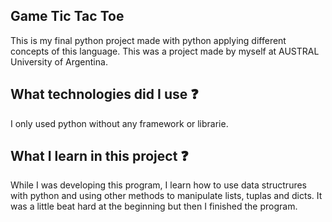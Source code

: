 ## Game Tic Tac Toe
This is my final python project made with python applying different concepts of this language. This was a project made by myself at AUSTRAL University of Argentina.

## What technologies did I use :question:
I only used python without any framework or librarie.

## What I learn in this project :question:
While I was developing this program, I learn how to use data structrures with python and using other methods to manipulate lists, tuplas and dicts. It was a little beat hard at the beginning but then I finished the program.


